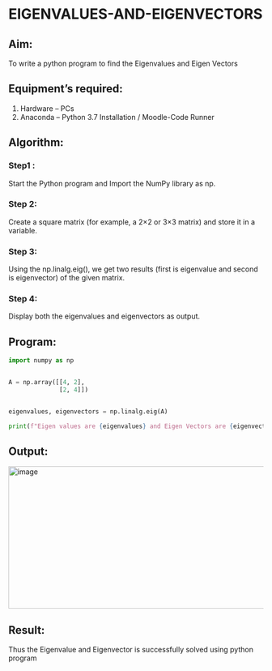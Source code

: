 # EIGENVALUES-AND-EIGENVECTORS
## Aim:
To write a python program to find the Eigenvalues and Eigen Vectors
## Equipment’s required:
1. 	Hardware – PCs
2. 	Anaconda – Python 3.7 Installation / Moodle-Code Runner
## Algorithm:
### Step1 : 
Start the Python program and Import the NumPy library as np.
### Step 2: 
Create a square matrix (for example, a 2×2 or 3×3 matrix) and store it in a variable.

### Step 3: 
Using the np.linalg.eig(),  we get two results (first is eigenvalue and second is eigenvector) of the given matrix.
### Step 4: 
Display both the eigenvalues and eigenvectors as output.

## Program:
```python
import numpy as np


A = np.array([[4, 2],
              [2, 4]])


eigenvalues, eigenvectors = np.linalg.eig(A)

print(f"Eigen values are {eigenvalues} and Eigen Vectors are {eigenvectors}")
```

## Output:
<img width="1217" height="281" alt="image" src="https://github.com/user-attachments/assets/c6d02270-629c-4963-9a23-cdbe529f41b1" />

## Result:
Thus the Eigenvalue and Eigenvector is successfully solved using python program
